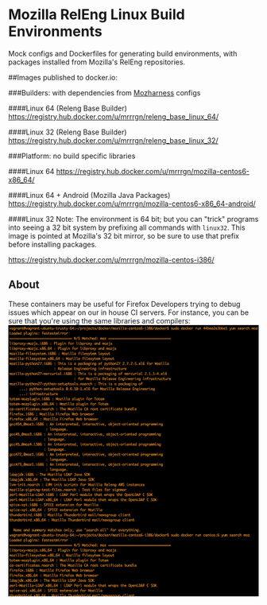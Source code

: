 Mozilla RelEng Linux Build Environments
=======================================

Mock configs and Dockerfiles for generating build environments, with packages installed from Mozilla's RelEng repositories.

##Images published to docker.io:

###Builders: with dependencies from <a href="https://github.com/mozilla/build-mozharness">Mozharness</a> configs

####Linux 64 (Releng Base Builder)
https://registry.hub.docker.com/u/mrrrgn/releng_base_linux_64/

####Linux 32 (Releng Base Builder)
https://registry.hub.docker.com/u/mrrrgn/releng_base_linux_32/

###Platform: no build specific libraries

####Linux 64
https://registry.hub.docker.com/u/mrrrgn/mozilla-centos6-x86_64/

####Linux 64 + Android (Mozilla Java Packages)
https://registry.hub.docker.com/u/mrrrgn/mozilla-centos6-x86_64-android/

####Linux 32
Note: The environment is 64 bit; but you can "trick" programs into seeing a 32 bit system by prefixing all commands with `linux32`. This image is pointed at Mozilla's 32 bit mirror, so be sure to use that prefix before installing packages.

https://registry.hub.docker.com/u/mrrrgn/mozilla-centos-i386/

## About
These containers may be useful for Firefox Developers trying to debug issues which appear on our in house CI servers. For instance, you can be sure that you're using the same libraries and compilers:
<img src="yum.png"></img>
